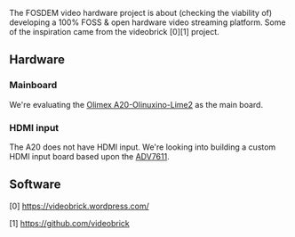 The FOSDEM video hardware project is about (checking the viability of) developing a 100% FOSS & open hardware video streaming platform. Some of the inspiration came from the videobrick [0][1] project.

## Hardware
### Mainboard
We're evaluating the [Olimex A20-Olinuxino-Lime2](https://www.olimex.com/Products/OLinuXino/A20/A20-OLinuXino-LIME2/) as the main board.

### HDMI input
The A20 does not have HDMI input. We're looking into building a custom HDMI input board based upon the [ADV7611](https://www.analog.com/en/products/adv7611.html).

## Software


[0] https://videobrick.wordpress.com/

[1] https://github.com/videobrick
